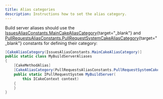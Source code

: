 ```yaml
---
title: Alias categories
description: Instructions how to set the alias category.
---
```


Build server aliases should use the [IssuesAliasConstants.MainCakeAliasCategory](https://cakebuild.net/api/Cake.Issues/IssuesAliasConstants/41CCADF8){target="_blank"}
and [PullRequestsAliasConstants.PullRequestSystemCakeAliasCategory](https://cakebuild.net/api/Cake.Issues.PullRequests/PullRequestsAliasConstants/B4C013A1){target="_blank"}
constants for defining their category:

```csharp
[CakeAliasCategory(IssuesAliasConstants.MainCakeAliasCategory)]
public static class MyBuildServerAliases
{
    [CakeMethodAlias]
    [CakeAliasCategory(PullRequestsAliasConstants.PullRequestSystemCakeAliasCategory)]
    public static IPullRequestSystem MyBuildServer(
        this ICakeContext context)
    {
    }
}
```
